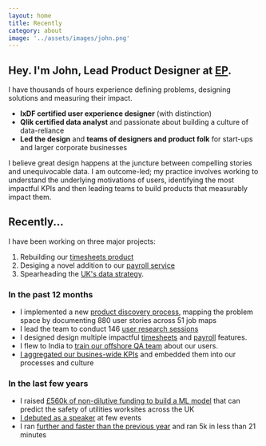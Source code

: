 ```yaml
---
layout: home
title: Recently
category: about
image: '../assets/images/john.png'
--- 
```


## Hey. I'm John, Lead Product Designer at [EP][0].

I have thousands of hours experience defining problems, designing solutions and measuring their impact. 
* **IxDF certified user experience designer** (with distinction)
* **Qlik certified data analyst** and passionate about building a culture of data-reliance
* **Led the design** and **teams of designers and product folk** for start-ups and larger corporate businesses

I believe great design happens at the juncture between compelling stories and unequivocable data. I am outcome-led; my practice involves working to understand the underlying motivations of users, identifying the most impactful KPIs and then leading teams to build products that measurably impact them. 

## Recently...
I have been working on three major projects:
1. Rebuilding our [timesheets product][1]
2. Desiging a novel addition to our [payroll service][2] 
3. Spearheading the [UK's data strategy][6]. 

### In the past 12 months
* I implemented a new [product discovery process][3], mapping the problem space by documenting 880 user stories across 51 job maps
* I lead the team to conduct 146 [user research sessions][4]
* I designed design multiple impactful [timesheets][1] and [payroll][2] features.
* I flew to India to [train our offshore QA team][5] about our users.
* [I aggregated our busines-wide KPIs][6] and embedded them into our processes and culture

### In the last few years
* I raised [£560k of non-dilutive funding to build a ML model][7] that can predict the safety of utilities worksites across the UK
* [I debuted as a speaker][8] at few events
* I ran [further and faster than the previous year][9] and ran 5k in less than 21 minutes


[0]: http://www.ep.com
[1]: /work/ep-timesheets
[2]: /work/ep-payroll
[3]: /work/ep-discovery
[4]: /work/ep-discovery#research
[5]: /work/ep-training-qa
[6]: /work/ep-data-strategy
[7]: https://www.fyld.ai/fyld-awarded-500k-ofgem-funding-in-partnership-with-sgn-and-national-grid/
[8]: /talking
[9]: /running-2023
[10]: /contact